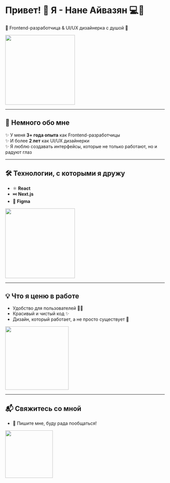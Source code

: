 # Привет! 👋 Я - Нане Айвазян 💻🎨  

🌸 Frontend-разработчица & UI/UX дизайнерка с душой 🌸  

<img src="https://media.giphy.com/media/l0HlSNOxJB956qwfK/giphy.gif" width="220"/>  

---

## 🌟 Немного обо мне  

✨ У меня **3+ года опыта** как Frontend-разработчицы  
✨ И более **2 лет** как UI/UX дизайнерки  
✨ Я люблю создавать интерфейсы, которые не только работают, но и радуют глаз  

---

## 🛠️ Технологии, с которыми я дружу  

- ⚛️ **React**  
- ⏭️ **Next.js**  
- 🎨 **Figma**  

<img src="https://media.giphy.com/media/SWoSkN6DxTszqIKEqv/giphy.gif" width="220"/>  

---

## 💡 Что я ценю в работе  

- Удобство для пользователей 👩‍💻  
- Красивый и чистый код ✨  
- Дизайн, который работает, а не просто существует 🎉  

<img src="https://media.giphy.com/media/13borq7Zo2kulO/giphy.gif" width="200"/>  

---

## 📬 Свяжитесь со мной  

- 💌 Пишите мне, буду рада пообщаться!  

<img src="https://media.giphy.com/media/JIX9t2j0ZTN9S/giphy.gif" width="150"/>  
